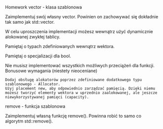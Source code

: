 Homework
vector - klasa szablonowa

Zaimplementuj swój własny vector<T>. Powinien on zachowywać się dokładnie tak samo jak std::vector.

W celu uproszczenia implementacji możesz wewnątrz użyć dynamicznie alokowanej zwykłej tablicy.

Pamiętaj o typach zdefiniowanych wewnątrz wektora.

Pamiętaj o specjalizacji dla bool.

Nie musisz implementować wszystkich możliwych przeciążeń dla funkcji.
Bonusowe wymagania (niestety nieoceniane)

    Dodaj obsługę alokatorów poprzez zdefiniowane dodatkowego typu szablonowego - Allocator.
    Użyj placement new, aby odpowiednio zarządzać pamięcią. Dzięki niemu możesz tworzyć elementy wektora w uprzednio zaalokowanej, ale jeszcze niewykorzystywanej pamięci (capacity).

remove - funkcja szablonowa

Zaimplementuj własną funkcję remove(). Powinna robić to samo co algorytm std::remove().
